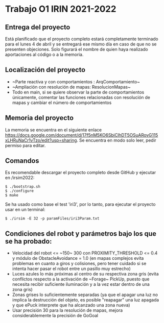 # Trabajo O1 IRIN 2021-2022
## Entrega del proyecto
Está planificado que el proyecto completo estará completamente terminado para el lunes 4 de abril y se entregará ese mismo día en caso de que no se presenten objeciones. Solo figurará el nombre de quien haya realizado aportaciones al código o a la memoria.

## Localización del proyecto
* ~Parte reactiva y con comportamientos : ArqComportamiento~
* ~Ampliación con resolución de mapas: ResolucionMapas~
* Todo en main, si se quiere observar la parte de comportamientos únicamente, comentar las funciones relacionadas con resolución de mapas y cambiar el número de comportamientos

## Memoria del proyecto
La memoria se encuentra en el siguiente enlace https://docs.google.com/document/d/17f5nM5KO6SbiClhDT5OSuARovG115xLHRuNaCr1vTzo/edit?usp=sharing. Se encuentra en modo solo leer, pedir permiso para editar.

## Comandos
Es recomendable descargar el proyecto completo desde GitHub y ejecutar en /irsim2022:

```
$ ./bootstrap.sh
$ ./configure
$ make
```

Se ha usado como base el test 'iri3', por lo tanto, para ejecutar el proyecto usar en un terminal:

```
$ ./irsim -E 32 -p paramFiles/iri3Param.txt 
```
## Condiciones del robot y parámetros bajo los que se ha probado:
* Velocidad del robot <= ~150~ 300 con PROXIMITY_THRESHOLD <= 0.4 y módulo de ObstacleAvoidance = 1.0 (en mapas complejos evita problemas en cuanto a giros y colisiones, pero tener cuidado si se intenta hacer pasar el robot entre un pasillo muy estrecho)
* Luces azules lo más próximas al centro de su respectiva zona gris (evita conflictos respecto a la activación de ~Forage~ PickUp, puesto que necesita recibir suficiente iluminación y a la vez estar dentro de una zona gris)
* Zonas grises lo suficientemente separadas (ya que el apagar una luz no implica la destrucción del objeto, es posible "reapagar" una luz apagada y que ePuck interprete que ha alcanzado una zona nueva)
* Usar precisión 30 para la resolución de mapas, mejora considerablemente la precisión de GoGoal
